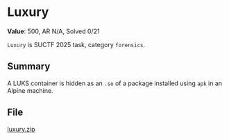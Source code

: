 # Luxury

**Value**: 500, AR N/A, Solved 0/21


`Luxury` is SUCTF 2025 task, category `forensics`.


## Summary

A LUKS container is hidden as an `.so` of a package installed using `apk` in an Alpine machine.

## File
[luxury.zip](https://storage.yandexcloud.net/suctf-glacier/2025/luxury.zip)

